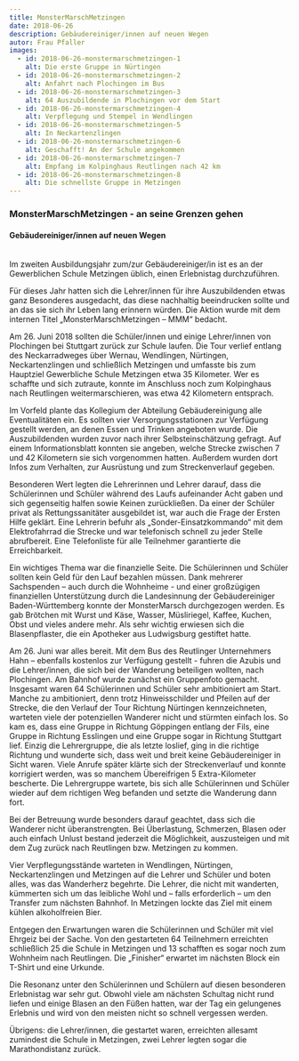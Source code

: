 ```yaml
---
title: MonsterMarschMetzingen
date: 2018-06-26
description: Gebäudereiniger/innen auf neuen Wegen
autor: Frau Pfaller
images:
  - id: 2018-06-26-monstermarschmetzingen-1
    alt: Die erste Gruppe in Nürtingen
  - id: 2018-06-26-monstermarschmetzingen-2
    alt: Anfahrt nach Plochingen im Bus
  - id: 2018-06-26-monstermarschmetzingen-3
    alt: 64 Auszubildende in Plochingen vor dem Start
  - id: 2018-06-26-monstermarschmetzingen-4
    alt: Verpflegung und Stempel in Wendlingen
  - id: 2018-06-26-monstermarschmetzingen-5
    alt: In Neckartenzlingen
  - id: 2018-06-26-monstermarschmetzingen-6
    alt: Geschafft! An der Schule angekommen
  - id: 2018-06-26-monstermarschmetzingen-7
    alt: Empfang im Kolpinghaus Reutlingen nach 42 km
  - id: 2018-06-26-monstermarschmetzingen-8
    alt: Die schnellste Gruppe in Metzingen
---
```

<!--mehr-->
### MonsterMarschMetzingen - an seine Grenzen gehen
#### Gebäudereiniger/innen auf neuen Wegen<br><br>


Im zweiten Ausbildungsjahr zum/zur Gebäudereiniger/in ist es an der Gewerblichen Schule Metzingen üblich, einen Erlebnistag durchzuführen.

Für dieses Jahr hatten sich die Lehrer/innen für ihre Auszubildenden etwas ganz Besonderes ausgedacht, das diese nachhaltig beeindrucken sollte und an das sie sich ihr Leben lang erinnern würden. Die Aktion wurde mit dem internen Titel „MonsterMarschMetzingen – MMM“ bedacht.

Am 26. Juni 2018 sollten die Schüler/innen und einige Lehrer/innen von Plochingen bei Stuttgart zurück zur Schule laufen. Die Tour verlief entlang des Neckarradweges über Wernau, Wendlingen, Nürtingen, Neckartenzlingen und schließlich Metzingen und umfasste bis zum Hauptziel Gewerbliche Schule Metzingen etwa 35 Kilometer. Wer es schaffte und sich zutraute, konnte im Anschluss noch zum Kolpinghaus nach Reutlingen weitermarschieren, was etwa 42 Kilometern entsprach.

Im Vorfeld plante das Kollegium der Abteilung Gebäudereinigung alle Eventualitäten ein. Es sollten vier Versorgungsstationen zur Verfügung gestellt werden, an denen Essen und Trinken angeboten wurde.
Die Auszubildenden wurden zuvor nach ihrer Selbsteinschätzung gefragt. Auf einem Informationsblatt konnten sie angeben, welche Strecke zwischen 7 und 42 Kilometern sie sich vorgenommen hatten. Außerdem wurden dort Infos zum Verhalten, zur Ausrüstung und zum Streckenverlauf gegeben.

Besonderen Wert legten die Lehrerinnen und Lehrer darauf, dass die Schülerinnen und Schüler während des Laufs aufeinander Acht gaben und sich gegenseitig halfen sowie Keinen zurückließen. Da einer der Schüler privat als Rettungssanitäter ausgebildet ist, war auch die Frage der Ersten Hilfe geklärt. Eine Lehrerin befuhr als „Sonder-Einsatzkommando“ mit dem Elektrofahrrad die Strecke und war telefonisch schnell zu jeder Stelle abrufbereit. Eine Telefonliste für alle Teilnehmer garantierte die Erreichbarkeit.

Ein wichtiges Thema war die finanzielle Seite. Die Schülerinnen und Schüler sollten kein Geld für den Lauf bezahlen müssen. Dank mehrerer Sachspenden – auch durch die Wohnheime -  und einer großzügigen finanziellen Unterstützung durch die Landesinnung der Gebäudereiniger Baden-Württemberg konnte der MonsterMarsch durchgezogen werden. Es gab Brötchen mit Wurst und Käse, Wasser, Müsliriegel, Kaffee, Kuchen, Obst und vieles andere mehr. Als sehr wichtig erwiesen sich die Blasenpflaster, die ein Apotheker aus Ludwigsburg gestiftet hatte.

Am 26. Juni war alles bereit. Mit dem Bus des Reutlinger Unternehmers Hahn – ebenfalls kostenlos zur Verfügung gestellt - fuhren die Azubis und die Lehrer/innen, die sich bei der Wanderung beteiligen wollten, nach Plochingen. Am Bahnhof wurde zunächst ein Gruppenfoto gemacht. Insgesamt waren 64 Schülerinnen und Schüler sehr ambitioniert am Start. Manche zu ambitioniert, denn trotz Hinweisschilder und Pfeilen auf der Strecke, die den Verlauf der Tour Richtung Nürtingen kennzeichneten, warteten viele der potenziellen Wanderer nicht und stürmten einfach los. So kam es, dass eine Gruppe in Richtung Göppingen entlang der Fils, eine Gruppe in Richtung Esslingen und eine Gruppe sogar in Richtung Stuttgart lief. Einzig die Lehrergruppe, die als letzte loslief, ging in die richtige Richtung und wunderte sich, dass weit und breit keine Gebäudereiniger in Sicht waren. Viele Anrufe später klärte sich der Streckenverlauf und konnte korrigiert werden, was so manchem Übereifrigen 5 Extra-Kilometer bescherte. Die Lehrergruppe wartete, bis sich alle Schülerinnen und Schüler wieder auf dem richtigen Weg befanden und setzte die Wanderung dann fort.

Bei der Betreuung wurde besonders darauf geachtet, dass sich die Wanderer nicht überanstrengten. Bei Überlastung, Schmerzen, Blasen oder auch einfach Unlust bestand jederzeit die Möglichkeit, auszusteigen und mit dem Zug zurück nach Reutlingen bzw. Metzingen zu kommen.

Vier Verpflegungsstände warteten in Wendlingen, Nürtingen, Neckartenzlingen und Metzingen auf die Lehrer und Schüler und boten alles, was das Wanderherz begehrte. Die Lehrer, die nicht mit wanderten, kümmerten sich um das leibliche Wohl und – falls erforderlich – um den Transfer zum nächsten Bahnhof. In Metzingen lockte das Ziel mit einem kühlen alkoholfreien Bier.

Entgegen den Erwartungen waren die Schülerinnen und Schüler mit viel Ehrgeiz bei der Sache. Von den gestarteten 64 Teilnehmern erreichten schließlich 25 die Schule in Metzingen und 13 schafften es sogar noch zum Wohnheim nach Reutlingen. Die „Finisher“ erwartet im nächsten Block ein T-Shirt und eine Urkunde.

Die Resonanz unter den Schülerinnen und Schülern auf diesen besonderen Erlebnistag war sehr gut. Obwohl viele am nächsten Schultag nicht rund liefen und einige Blasen an den Füßen hatten, war der Tag ein gelungenes Erlebnis und wird von den meisten nicht so schnell vergessen werden.

Übrigens: die Lehrer/innen, die gestartet waren, erreichten allesamt zumindest die Schule in Metzingen, zwei Lehrer legten sogar die Marathondistanz zurück.<br><br><br>
